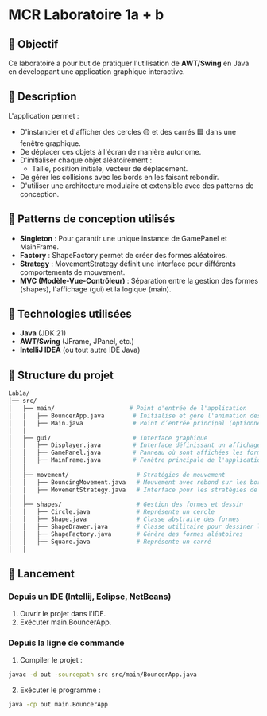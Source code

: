 # MCR Laboratoire 1a + b

## 📌 Objectif
Ce laboratoire a pour but de pratiquer l'utilisation de **AWT/Swing** en Java en développant une application graphique interactive.

## 📝 Description
L'application permet :
* D'instancier et d'afficher des cercles 🟡 et des carrés 🟦 dans une fenêtre graphique.
* De déplacer ces objets à l'écran de manière autonome.
* D'initialiser chaque objet aléatoirement :
  * Taille, position initiale, vecteur de déplacement.
* De gérer les collisions avec les bords en les faisant rebondir.
* D'utiliser une architecture modulaire et extensible avec des patterns de conception.

## 🎯 Patterns de conception utilisés
* **Singleton** : Pour garantir une unique instance de GamePanel et MainFrame.
* **Factory** : ShapeFactory permet de créer des formes aléatoires.
* **Strategy** : MovementStrategy définit une interface pour différents comportements de mouvement.
* **MVC (Modèle-Vue-Contrôleur)** : Séparation entre la gestion des formes (shapes), l'affichage (gui) et la logique (main).

## 🔧 Technologies utilisées
- **Java** (JDK 21)
- **AWT/Swing** (JFrame, JPanel, etc.)
- **IntelliJ IDEA** (ou tout autre IDE Java)

## 📂 Structure du projet
```bash
Lab1a/
│── src/
│   ├── main/                     # Point d'entrée de l'application
│   │   ├── BouncerApp.java        # Initialise et gère l'animation des formes
│   │   ├── Main.java              # Point d’entrée principal (optionnel pour des futures tests)
│   │
│   ├── gui/                       # Interface graphique
│   │   ├── Displayer.java         # Interface définissant un affichage graphique
│   │   ├── GamePanel.java         # Panneau où sont affichées les formes (Singleton)
│   │   ├── MainFrame.java         # Fenêtre principale de l'application (Singleton)
│   │
│   ├── movement/                   # Stratégies de mouvement
│   │   ├── BouncingMovement.java   # Mouvement avec rebond sur les bords
│   │   ├── MovementStrategy.java   # Interface pour les stratégies de mouvement
│   │
│   ├── shapes/                     # Gestion des formes et dessin
│   │   ├── Circle.java             # Représente un cercle
│   │   ├── Shape.java              # Classe abstraite des formes
│   │   ├── ShapeDrawer.java        # Classe utilitaire pour dessiner les formes
│   │   ├── ShapeFactory.java       # Génère des formes aléatoires
│   │   ├── Square.java             # Représente un carré
│   │
```

## 🚀 Lancement
### Depuis un IDE (Intellij, Eclipse, NetBeans)
1. Ouvrir le projet dans l'IDE.
2. Exécuter main.BouncerApp.
### Depuis la ligne de commande
1. Compiler le projet :
```bash 
javac -d out -sourcepath src src/main/BouncerApp.java
```

2. Exécuter le programme :
```bash
java -cp out main.BouncerApp
````